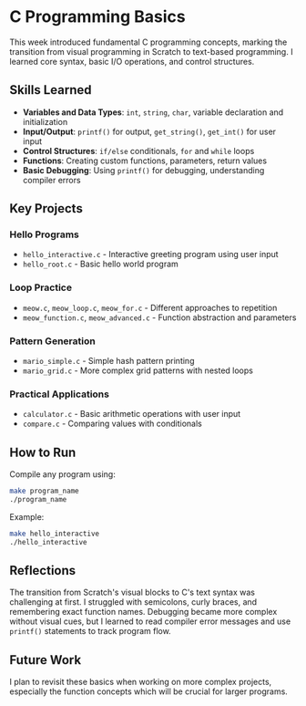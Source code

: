 # C Programming Basics

This week introduced fundamental C programming concepts, marking the transition from visual programming in Scratch to text-based programming. I learned core syntax, basic I/O operations, and control structures.

## Skills Learned

- **Variables and Data Types**: `int`, `string`, `char`, variable declaration and initialization
- **Input/Output**: `printf()` for output, `get_string()`, `get_int()` for user input
- **Control Structures**: `if/else` conditionals, `for` and `while` loops
- **Functions**: Creating custom functions, parameters, return values
- **Basic Debugging**: Using `printf()` for debugging, understanding compiler errors

## Key Projects

### Hello Programs
- `hello_interactive.c` - Interactive greeting program using user input
- `hello_root.c` - Basic hello world program

### Loop Practice
- `meow.c`, `meow_loop.c`, `meow_for.c` - Different approaches to repetition
- `meow_function.c`, `meow_advanced.c` - Function abstraction and parameters

### Pattern Generation
- `mario_simple.c` - Simple hash pattern printing
- `mario_grid.c` - More complex grid patterns with nested loops

### Practical Applications
- `calculator.c` - Basic arithmetic operations with user input
- `compare.c` - Comparing values with conditionals

## How to Run

Compile any program using:
```bash
make program_name
./program_name
```

Example:
```bash
make hello_interactive
./hello_interactive
```

## Reflections

The transition from Scratch's visual blocks to C's text syntax was challenging at first. I struggled with semicolons, curly braces, and remembering exact function names. Debugging became more complex without visual cues, but I learned to read compiler error messages and use `printf()` statements to track program flow.

## Future Work

I plan to revisit these basics when working on more complex projects, especially the function concepts which will be crucial for larger programs.